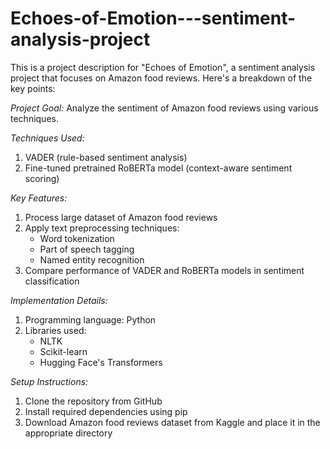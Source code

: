 # Echoes-of-Emotion---sentiment-analysis-project
This is a project description for "Echoes of Emotion", a sentiment analysis project that focuses on Amazon food reviews. Here's a breakdown of the key points:

*Project Goal:* Analyze the sentiment of Amazon food reviews using various techniques.

*Techniques Used:*

1. VADER (rule-based sentiment analysis)
2. Fine-tuned pretrained RoBERTa model (context-aware sentiment scoring)

*Key Features:*

1. Process large dataset of Amazon food reviews
2. Apply text preprocessing techniques:
    - Word tokenization
    - Part of speech tagging
    - Named entity recognition
3. Compare performance of VADER and RoBERTa models in sentiment classification

*Implementation Details:*

1. Programming language: Python
2. Libraries used:
    - NLTK
    - Scikit-learn
    - Hugging Face's Transformers

*Setup Instructions:*

1. Clone the repository from GitHub
2. Install required dependencies using pip
3. Download Amazon food reviews dataset from Kaggle and place it in the appropriate directory

 
